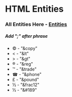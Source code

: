# HTML Entities 
###  All Entities Here -  [Entities]([https://html.spec.whatwg.org/multipage/named-characters.html](https://symbl.cc/en/unicode-table/) "Entities")

##### Add ";" after phrase
- &copy; - "&copy"
- &lt; - "&lt"
- &gt; - "&gt"
- &reg; - "&reg"
- &trade; - "&trade"
- &phone; - "&phone"
- &pound; - "&pound"
- &frac12; - "&frac12"
- &#189; - "&#189"
